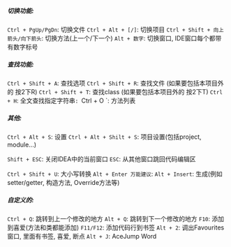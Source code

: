 ##### 切换功能:
`Ctrl + PgUp/PgDn`: 切换文件
`Ctrl + Alt + [/]`: 切换项目
`Ctrl + Shift + 向上箭头/向下箭头`: 切换方法(上一个/下一个)
`Alt + 数字`: 切换窗口, IDE窗口每个都带有数字标号




##### 查找功能:
`Ctrl + Shift + A`: 查找选项
`Ctrl + Shift + R`: 查找文件 (如果要包括本项目外的 按2下R)
`Ctrl + Shift + T`: 查找class (如果要包括本项目外的 按2下T)
`Ctrl + H`: 全文查找指定字符串`:
`Ctrl + O `: 方法列表




##### 其他:
`Ctrl + Alt + S`: 设置
`Ctrl + Alt + Shilt + S`: 项目设置(包括project, module...)

`Shift + ESC`: 关闭IDEA中的当前窗口
`ESC`: 从其他窗口跳回代码编辑区

`Ctrl + Shift + U`: 大小写转换
`Alt + Enter 万能建议`:
`Alt + Insert`: 生成(例如setter/getter, 构造方法, Override方法等)




##### 自定义的:
`Ctrl + Q`: 跳转到上一个修改的地方
`Alt + Q`: 跳转到下一个修改的地方
`F10`: 添加到喜爱(方法和类都能添加)
`F11/F12`: 添加代码行到书签
`Alt + 2`: 调出Favourites窗口, 里面有书签, 喜爱, 断点
`Alt + J`: AceJump Word
